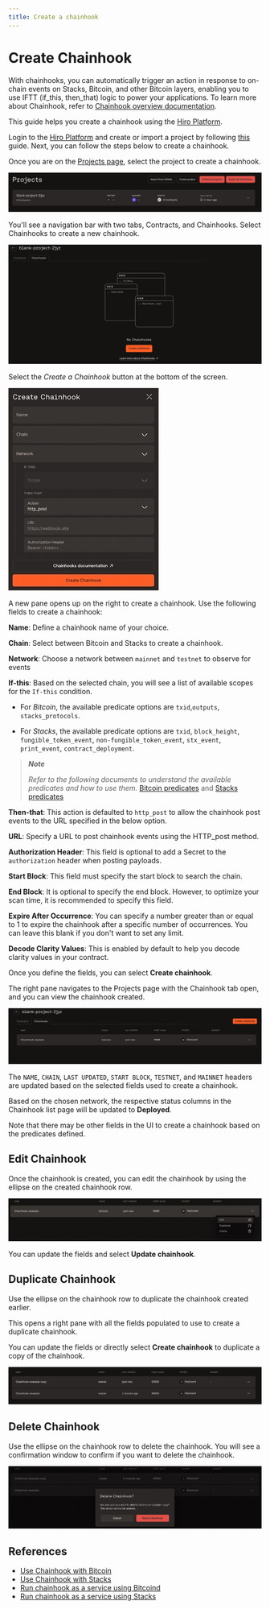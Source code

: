 ```yaml
---
title: Create a chainhook
---
```


# Create Chainhook

With chainhooks, you can automatically trigger an action  in response to on-chain events on Stacks, Bitcoin, and other Bitcoin layers, enabling you to use IFTT (if_this, then_that) logic to power your applications. To learn more about Chainhook, refer to [Chainhook overview documentation](https://docs.hiro.so/chainhook/overview).

This guide helps you create a chainhook using the [Hiro Platform](https://platform.hiro.so/).

Login to the [Hiro Platform](getting-started.md) and create or import a project by following [this](https://docs.hiro.so/platform/create-project) guide. Next, you can follow the steps below to create a chainhook.

Once you are on the [Projects page](https://platform.hiro.so/projects), select the project to create a chainhook.

![Create Projects](./images/chainhook-create-project.jpeg)

You'll see a navigation bar with two tabs, Contracts, and Chainhooks. Select Chainhooks to create a new chainhook.

![Create Chainhook Window](./images/chainhook-select-chainhook-tab.jpeg)

Select the _Create a Chainhook_ button at the bottom of the screen.

![Create Chainhook Window](./images/chainhook-create-chainhook-window.jpeg)

A new pane opens up on the right to create a chainhook. Use the following fields to create a chainhook:

**Name**: Define a chainhook name of your choice.

**Chain**: Select between Bitcoin and Stacks to create a chainhook.

**Network**: Choose a network between `mainnet` and `testnet` to observe for events 

**If-this**: Based on the selected chain, you will see a list of available scopes for the `If-this` condition.

- For *Bitcoin*, the available predicate options are `txid`,`outputs`, `stacks_protocols`.

- For *Stacks*, the available predicate options are `txid`, `block_height`, `fungible_token_event`,
`non-fungible_token_event`, `stx_event`, `print_event`, `contract_deployment`.

> _**Note**_
>
> _Refer to the following documents to understand the available predicates and how to use them._
> [Bitcoin predicates](https://docs.hiro.so/chainhook/how-to-guides/how-to-use-chainhook-with-bitcoin) and [Stacks predicates](https://docs.hiro.so/chainhook/how-to-guides/how-to-use-chainhook-with-stacks)

**Then-that**: This action is defaulted to `http_post` to allow the chainhook post events to the URL specified in the below option.

**URL**: Specify a URL to post chainhook events using the HTTP_post method.

**Authorization Header**: This field is optional to add a Secret to the `authorization` header when posting payloads.

**Start Block**: This field must specify the start block to search the chain.

**End Block**: It is optional to specify the end block. However, to optimize your scan time, it is recommended to specify this field.

**Expire After Occurrence**: You can specify a number greater than or equal to 1 to expire the chainhook after a specific number of occurrences. You can leave this blank if you don't want to set any limit.

**Decode Clarity Values**: This is enabled by default to help you decode clarity values in your contract.

Once you define the fields, you can select **Create chainhook**.

The right pane navigates to the Projects page with the Chainhook tab open, and you can view the chainhook created.

![Chainhook created](images/chainhook-created.jpeg)

The `NAME`, `CHAIN`, `LAST UPDATED`, `START BLOCK`, `TESTNET`, and `MAINNET` headers are updated based on the selected fields used to create a chainhook.

Based on the chosen network, the respective status columns in the Chainhook list page will be updated to **Deployed**.

Note that there may be other fields in the UI to create a chainhook based on the predicates defined.

## Edit Chainhook

Once the chainhook is created, you can edit the chainhook by using the ellipse on the created chainhook row.

![Edit chainhook](images/chainhook-edit-chainhook.jpeg)

You can update the fields and select **Update chainhook**.

## Duplicate Chainhook

Use the ellipse on the chainhook row to duplicate the chainhook created earlier.

This opens a right pane with all the fields populated to use to create a duplicate chainhook.

You can update the fields or directly select **Create chainhook** to duplicate a copy of the chainhook.

![Duplicate chainhook](images/chainhook-duplicate.jpeg)

## Delete Chainhook

Use the ellipse on the chainhook row to delete the chainhook. You will see a confirmation window to confirm if you want to delete the chainhook.

![Delete chainhook](images/chainhook-delete-confirmation-window.jpeg)

## References

- [Use Chainhook with Bitcoin](https://docs.hiro.so/chainhook/how-to-guides/how-to-use-chainhook-with-bitcoin)
- [Use Chainhook with Stacks](https://docs.hiro.so/chainhook/how-to-guides/how-to-use-chainhook-with-stacks)
- [Run chainhook as a service using Bitcoind](https://docs.hiro.so/chainhook/how-to-guides/how-to-run-chainhook-as-a-service-using-bitcoind)
- [Run chainhook as a service using Stacks](https://docs.hiro.so/chainhook/how-to-guides/how-to-run-chainhook-as-a-service-using-stacks)
